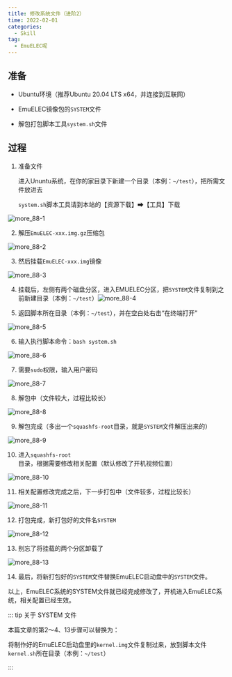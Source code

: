 ```yaml
---
title: 修改系统文件（进阶2）
time: 2022-02-01
categories: 
  - Skill
tag:
  - EmuELEC呢
---
```


## 准备

- Ubuntu环境（推荐Ubuntu 20.04 LTS x64，并连接到互联网）

- EmuELEC镜像包的`SYSTEM`文件

- 解包打包脚本工具`system.sh`文件

## 过程

1. 准备文件

   进入Ununtu系统，在你的家目录下新建一个目录（本例：`~/test`），把所需文件放进去

   `system.sh`脚本工具请到本站的【资源下载】➡【工具】下载

![more_88-1](./assets/more_88-1.png)

2. 解压`EmuELEC-xxx.img.gz`压缩包

![more_88-2](./assets/more_88-2.png)

3. 然后挂载`EmuELEC-xxx.img`镜像

![more_88-3](./assets/more_88-3.png)

4. 挂载后，左侧有两个磁盘分区，进入EMUELEC分区，把`SYSTEM`文件复制到之前新建目录（本例：`~/test`）![more_88-4](./assets/more_88-4.png)

5. 返回脚本所在目录（本例：`~/test`），并在空白处右击“在终端打开”

![more_88-5](./assets/more_88-5.png)

6. 输入执行脚本命令：`bash system.sh`

![more_88-6](./assets/more_88-6.png)

7. 需要`sudo`权限，输入用户密码

![more_88-7](./assets/more_88-7.png)

8. 解包中（文件较大，过程比较长）

![more_88-8](./assets/more_88-8.png)

9. 解包完成（多出一个`squashfs-root`目录，就是`SYSTEM`文件解压出来的）

![more_88-9](./assets/more_88-9.png)

10. 进入`squashfs-root`目录，根据需要修改相关配置（默认修改了开机视频位置）

![more_88-10](./assets/more_88-10.png)

11. 相关配置修改完成之后，下一步打包中（文件较多，过程比较长）

![more_88-11](./assets/more_88-11.png)

12. 打包完成，新打包好的文件名`SYSTEM`

![more_88-12](./assets/more_88-12.png)

13. 别忘了将挂载的两个分区卸载了

![more_88-13](./assets/more_88-13.png)

14. 最后，将新打包好的`SYSTEM`文件替换EmuELEC启动盘中的`SYSTEM`文件。

以上，EmuELEC系统的SYSTEM文件就已经完成修改了，开机进入EmuELEC系统，相关配置已经生效。

::: tip 关于 SYSTEM 文件

本篇文章的第2～4、13步骤可以替换为：

将制作好的EmuELEC启动盘里的`kernel.img`文件复制过来，放到脚本文件`kernel.sh`所在目录（本例：`~/test`）

:::
